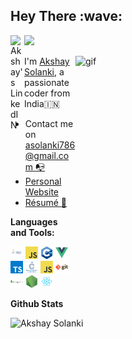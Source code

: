 <h2> Hey There :wave: </h2>

<a href="https://www.linkedin.com/in/akshays96/">
  <img align="left" alt="Akshay's LinkedIN" width="22px" src="https://raw.githubusercontent.com/peterthehan/peterthehan/master/assets/linkedin.svg" />
</a>

![](https://visitor-badge.glitch.me/badge?page_id=AkshayS96.AkshayS96)

<img height="350" width="400" alt="gif" align="right" src="https://media1.tenor.com/images/5af440099008428862aba16ac434547a/tenor.gif?itemid=19008194"></img>

I'm [Akshay Solanki](https://akshays96.github.io/), a passionate coder from India🇮🇳
- Contact me on [asolanki786@gmail.com :mailbox_with_no_mail:](mailto:asolanki786@gmail.com)
- [Personal Website](https://akshays96.github.io/)
- [Résumé :page_facing_up:](https://drive.google.com/file/d/1oBZW3J6dmA5pTVMN7878Lgn6cgIdZftu/view)

**Languages and Tools:**

<code><img height="20" src="https://raw.githubusercontent.com/github/explore/80688e429a7d4ef2fca1e82350fe8e3517d3494d/topics/java/java.png"></img></code>
<code><img height="20" src="https://raw.githubusercontent.com/github/explore/80688e429a7d4ef2fca1e82350fe8e3517d3494d/topics/javascript/javascript.png"></img></code>
<code><img height="20" src="https://raw.githubusercontent.com/github/explore/80688e429a7d4ef2fca1e82350fe8e3517d3494d/topics/cpp/cpp.png"></img></code>
<code><img height="20" src="https://raw.githubusercontent.com/github/explore/80688e429a7d4ef2fca1e82350fe8e3517d3494d/topics/vue/vue.png"></img></code>
<code><img height="20" src="https://raw.githubusercontent.com/github/explore/80688e429a7d4ef2fca1e82350fe8e3517d3494d/topics/typescript/typescript.png"></img></code>
<code><img height="20" src="https://raw.githubusercontent.com/github/explore/80688e429a7d4ef2fca1e82350fe8e3517d3494d/topics/c/c.png"></img></code>
<code><img height="20" src="https://raw.githubusercontent.com/github/explore/80688e429a7d4ef2fca1e82350fe8e3517d3494d/topics/javascript/javascript.png"></img></code>
<code><img height="20" src="https://raw.githubusercontent.com/github/explore/80688e429a7d4ef2fca1e82350fe8e3517d3494d/topics/git/git.png"></img></code>
<code><img height="20" src="https://raw.githubusercontent.com/github/explore/80688e429a7d4ef2fca1e82350fe8e3517d3494d/topics/mongodb/mongodb.png"></img></code>
<code><img height="20" src="https://raw.githubusercontent.com/github/explore/80688e429a7d4ef2fca1e82350fe8e3517d3494d/topics/nodejs/nodejs.png"></img></code>
<code><img height="20" src="https://raw.githubusercontent.com/github/explore/80688e429a7d4ef2fca1e82350fe8e3517d3494d/topics/react/react.png"></img></code>
<br/>

**Github Stats**
<p align="left"><img src="https://github-readme-stats.vercel.app/api?username=AkshayS96&show_icons=true&theme=graywhite&count_private=true" alt="Akshay Solanki" />
